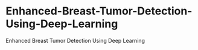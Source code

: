 # Enhanced-Breast-Tumor-Detection-Using-Deep-Learning
Enhanced Breast Tumor Detection Using Deep Learning
